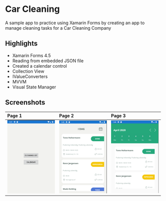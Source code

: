 # Car Cleaning
A sample app to practice using Xamarin Forms by creating an app to manage cleaning tasks for a Car Cleaning Company

## Highlights
- Xamarin Forms 4.5
- Reading from embedded JSON file
- Created a calendar control
- Collection View
- IValueConverters
- MVVM
- Visual State Manager

## Screenshots

Page 1             |  Page 2            |  Page 3
:------------------|:-------------------|:---------
<img src="/screenshots/page-1.png" width="380">  |  <img src="/screenshots/page-2.png" width="380"> | <img src="/screenshots/page-3.png" width="380">
